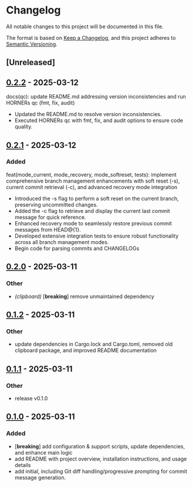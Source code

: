 # Changelog

All notable changes to this project will be documented in this file.

The format is based on [Keep a Changelog](https://keepachangelog.com/en/1.0.0/),
and this project adheres to [Semantic Versioning](https://semver.org/spec/v2.0.0.html).

## [Unreleased]

## [0.2.2](https://github.com/davehorner/mkcmt/compare/v0.2.1...v0.2.2) - 2025-03-12

docs(qc): update README.md addressing version inconsistencies and run HORNERs qc (fmt, fix, audit)

- Updated the README.md to resolve version inconsistencies.
- Executed HORNERs qc with fmt, fix, and audit options to ensure code quality.

## [0.2.1](https://github.com/davehorner/mkcmt/compare/v0.2.0...v0.2.1) - 2025-03-12

### Added

feat(mode_current, mode_recovery, mode_softreset, tests): implement comprehensive branch management enhancements with soft reset (-s), current commit retrieval (-c), and advanced recovery mode integration

- Introduced the -s flag to perform a soft reset on the current branch, preserving uncommitted changes.
- Added the -c flag to retrieve and display the current last commit message for quick reference.
- Enhanced recovery mode to seamlessly restore previous commit messages from HEAD@{1}.
- Developed extensive integration tests to ensure robust functionality across all branch management modes.
- Begin code for parsing commits and CHANGELOGs


## [0.2.0](https://github.com/davehorner/mkcmt/compare/v0.1.1...v0.2.0) - 2025-03-11

### Other

- *(clipboard)* [**breaking**] remove unmaintained dependency

## [0.1.2](https://github.com/davehorner/mkcmt/compare/v0.1.1...v0.1.2) - 2025-03-11

### Other

- update dependencies in Cargo.lock and Cargo.toml, removed old clipboard package, and improved README documentation

## [0.1.1](https://github.com/davehorner/mkcmt/compare/v0.1.0...v0.1.1) - 2025-03-11

### Other

- release v0.1.0

## [0.1.0](https://github.com/davehorner/mkcmt/releases/tag/v0.1.0) - 2025-03-11

### Added

- [**breaking**] add configuration & support scripts, update dependencies, and enhance main logic
- add README with project overview, installation instructions, and usage details
- add initial, including Git diff handling/progressive prompting for commit message generation.
